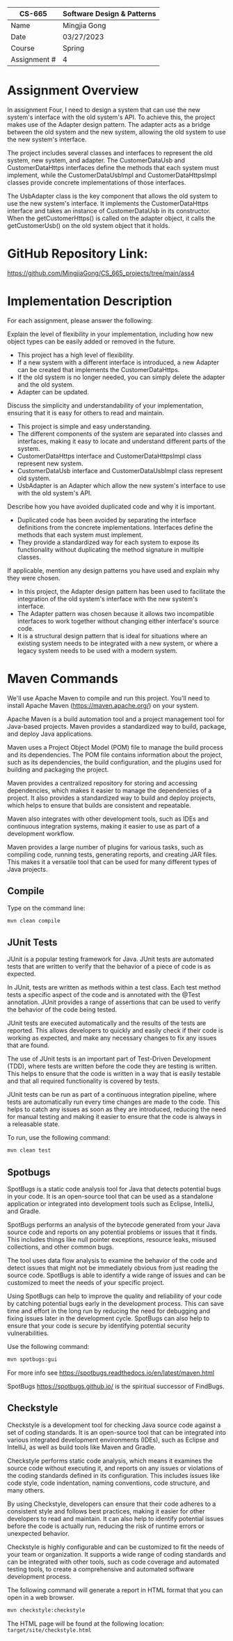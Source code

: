 
| CS-665       | Software Design & Patterns |
|--------------|----------------------------|
| Name         | Mingjia Gong               |
| Date         | 03/27/2023                 |
| Course       | Spring                     |
| Assignment # | 4                          |

# Assignment Overview
In assignment Four, 
I need to design a system that can use the new system's interface with the old system's API.
To achieve this, the project makes use of the Adapter design pattern. 
The adapter acts as a bridge between the old system and the new system, 
allowing the old system to use the new system's interface.

The project includes several classes and interfaces to represent the old system, new system, and adapter. 
The CustomerDataUsb and CustomerDataHttps interfaces define the methods that each system must implement, 
while the CustomerDataUsbImpl and CustomerDataHttpsImpl classes provide concrete implementations of those interfaces.

The UsbAdapter class is the key component that allows the old system to use the new system's interface.
It implements the CustomerDataHttps interface and takes an instance of CustomerDataUsb in its constructor. 
When the getCustomerHttps() is called on the adapter object, it calls the getCustomerUsb() on the old system object that it holds.





# GitHub Repository Link:
https://github.com/MingjiaGong/CS_665_projects/tree/main/ass4



# Implementation Description 


For each assignment, please answer the following:

Explain the level of flexibility in your implementation, including how new object types can
be easily added or removed in the future.

- This project has a high level of flexibility.
- If a new system with a different interface is introduced, 
a new Adapter can be created that implements the CustomerDataHttps. 
- If the old system is no longer needed, you can simply delete the adapter and the old system.
- Adapter can be updated.

Discuss the simplicity and understandability of your implementation, ensuring that it is
easy for others to read and maintain.

- This project is simple and easy understanding.
- The different components of the system are separated into classes and interfaces, 
making it easy to locate and understand different parts of the system.
- CustomerDataHttps interface and CustomerDataHttpsImpl class represent new system.
- CustomerDataUsb interface and CustomerDataUsbImpl class represent old system.
- UsbAdapter is an Adapter which allow the new system's interface to use with the old system's API.

Describe how you have avoided duplicated code and why it is important.

- Duplicated code has been avoided by separating the interface definitions 
from the concrete implementations. Interfaces define the methods that each system must implement. 
- They provide a standardized way for each system to expose its functionality 
without duplicating the method signature in multiple classes.

If applicable, mention any design patterns you have used and explain why they were
chosen.

- In this project, the Adapter design pattern has been used to 
facilitate the integration of the old system's interface with the new system's interface. 
- The Adapter pattern was chosen because it allows two incompatible interfaces 
to work together without changing either interface's source code. 
- It is a structural design pattern that is ideal for situations where an existing system needs to be integrated with a new system, 
or where a legacy system needs to be used with a modern system.


# Maven Commands

We'll use Apache Maven to compile and run this project. You'll need to install Apache Maven (https://maven.apache.org/) on your system. 

Apache Maven is a build automation tool and a project management tool for Java-based projects. Maven provides a standardized way to build, package, and deploy Java applications.

Maven uses a Project Object Model (POM) file to manage the build process and its dependencies. The POM file contains information about the project, such as its dependencies, the build configuration, and the plugins used for building and packaging the project.

Maven provides a centralized repository for storing and accessing dependencies, which makes it easier to manage the dependencies of a project. It also provides a standardized way to build and deploy projects, which helps to ensure that builds are consistent and repeatable.

Maven also integrates with other development tools, such as IDEs and continuous integration systems, making it easier to use as part of a development workflow.

Maven provides a large number of plugins for various tasks, such as compiling code, running tests, generating reports, and creating JAR files. This makes it a versatile tool that can be used for many different types of Java projects.

## Compile
Type on the command line: 

```bash
mvn clean compile
```



## JUnit Tests
JUnit is a popular testing framework for Java. JUnit tests are automated tests that are written to verify that the behavior of a piece of code is as expected.

In JUnit, tests are written as methods within a test class. Each test method tests a specific aspect of the code and is annotated with the @Test annotation. JUnit provides a range of assertions that can be used to verify the behavior of the code being tested.

JUnit tests are executed automatically and the results of the tests are reported. This allows developers to quickly and easily check if their code is working as expected, and make any necessary changes to fix any issues that are found.

The use of JUnit tests is an important part of Test-Driven Development (TDD), where tests are written before the code they are testing is written. This helps to ensure that the code is written in a way that is easily testable and that all required functionality is covered by tests.

JUnit tests can be run as part of a continuous integration pipeline, where tests are automatically run every time changes are made to the code. This helps to catch any issues as soon as they are introduced, reducing the need for manual testing and making it easier to ensure that the code is always in a releasable state.

To run, use the following command:
```bash
mvn clean test
```


## Spotbugs 

SpotBugs is a static code analysis tool for Java that detects potential bugs in your code. It is an open-source tool that can be used as a standalone application or integrated into development tools such as Eclipse, IntelliJ, and Gradle.

SpotBugs performs an analysis of the bytecode generated from your Java source code and reports on any potential problems or issues that it finds. This includes things like null pointer exceptions, resource leaks, misused collections, and other common bugs.

The tool uses data flow analysis to examine the behavior of the code and detect issues that might not be immediately obvious from just reading the source code. SpotBugs is able to identify a wide range of issues and can be customized to meet the needs of your specific project.

Using SpotBugs can help to improve the quality and reliability of your code by catching potential bugs early in the development process. This can save time and effort in the long run by reducing the need for debugging and fixing issues later in the development cycle. SpotBugs can also help to ensure that your code is secure by identifying potential security vulnerabilities.

Use the following command:

```bash
mvn spotbugs:gui 
```

For more info see 
https://spotbugs.readthedocs.io/en/latest/maven.html

SpotBugs https://spotbugs.github.io/ is the spiritual successor of FindBugs.


## Checkstyle 

Checkstyle is a development tool for checking Java source code against a set of coding standards. It is an open-source tool that can be integrated into various integrated development environments (IDEs), such as Eclipse and IntelliJ, as well as build tools like Maven and Gradle.

Checkstyle performs static code analysis, which means it examines the source code without executing it, and reports on any issues or violations of the coding standards defined in its configuration. This includes issues like code style, code indentation, naming conventions, code structure, and many others.

By using Checkstyle, developers can ensure that their code adheres to a consistent style and follows best practices, making it easier for other developers to read and maintain. It can also help to identify potential issues before the code is actually run, reducing the risk of runtime errors or unexpected behavior.

Checkstyle is highly configurable and can be customized to fit the needs of your team or organization. It supports a wide range of coding standards and can be integrated with other tools, such as code coverage and automated testing tools, to create a comprehensive and automated software development process.

The following command will generate a report in HTML format that you can open in a web browser. 

```bash
mvn checkstyle:checkstyle
```

The HTML page will be found at the following location:
`target/site/checkstyle.html`




